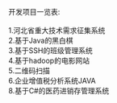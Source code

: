开发项目一览表:<br>
<br>
1.河北省重大技术需求征集系统<br>
2.基于Java的黑白棋<br>
3.基于SSH的班级管理系统<br>
4.基于hadoop的电影网站<br>
5.二维码扫描<br>
6.企业增值税分析系统JAVA<br>
8.基于C#的医药进销存管理系统<br>
